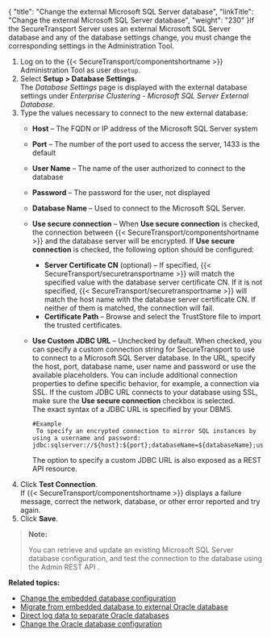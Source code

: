 {
    "title": "Change the external Microsoft SQL Server database",
    "linkTitle": "Change the external Microsoft SQL Server database",
    "weight": "230"
}If the SecureTransport Server uses an external Microsoft SQL Server database and any of the database settings
change, you must change the corresponding settings in the Administration Tool.

1.  Log on to the {{< SecureTransport/componentshortname >}} Administration Tool as user `dbsetup`.
2.  Select **Setup > Database Settings**.  
    The *Database Settings* page is displayed with the external database settings under *Enterprise Clustering - Microsoft SQL Server External Database*.
3.  Type the values necessary to connect to the new external database:
    -   **Host** – The FQDN or IP address of the Microsoft SQL Server system

    -   **Port** – The number of the port used to access the server, 1433 is the default

    -   **User Name** – The name of the user authorized to connect to the database

    -   **Password** – The password for the user, not displayed

    -   **Database Name** – Used to connect to the Microsoft SQL Server.

    -   **Use secure connection** – When **Use secure connection** is checked, the connection between {{< SecureTransport/componentshortname >}} and the database server will be encrypted. If **Use secure connection** is checked, the following option should be configured:
        -   **Server Certificate CN** (optional) – If specified, {{< SecureTransport/securetransportname >}} will match the specified value with the database server certificate CN. If it is not specified, {{< SecureTransport/securetransportname >}} will match the host name with the database server certificate CN. If neither of them is matched, the connection will fail.
        -   **Certificate Path** – Browse and select the TrustStore file to import the trusted certificates.

    -   **Use Custom JDBC URL** – Unchecked by default. When checked, you can specify a custom connection string for SecureTransport to use to connect to a Microsoft SQL Server database. In the URL, specify the host, port, database name, user name and password or use the available placeholders. You can include additional connection properties to define specific behavior, for example, a connection via SSL. If the custom JDBC URL connects to your database using SSL, make sure the **Use secure connection** checkbox is selected.  
        The exact syntax of a JDBC URL is specified by your DBMS.  

            #Example
             To specify an encrypted connection to mirror SQL instances by using a username and password:
            jdbc:sqlserver://${host}:${port};databaseName=${databaseName};user=${user};password=${password};encrypt=${encrypt};trustStore=${trustStorePath};trustStorePassword=${trustStorePassword};hostNameInCertificate=${hostNameInCertificate};failoverPartner=${failoverHost};

        The option to specify a custom JDBC URL is also exposed as a REST API resource.
4.  Click **Test Connection**.  
    If {{< SecureTransport/componentshortname >}} displays a failure message, correct the network, database, or other error reported and try again.
5.  Click **Save**.

> **Note:**
>
> You can retrieve and update an existing Microsoft SQL Server database configuration, and test the connection to the database using the Admin REST API .

**Related topics:**

-   <a href="../t_st_mysql" class="MCXref xref">Change the embedded database configuration</a>
-   <a href="../t_st_database" class="MCXref xref">Migrate from embedded database to external Oracle database</a>
-   <a href="../t_st_separate_databases" class="MCXref xref">Direct log data to separate Oracle databases</a>
-   <a href="../t_st_oracle" class="MCXref xref">Change the Oracle database configuration</a>
